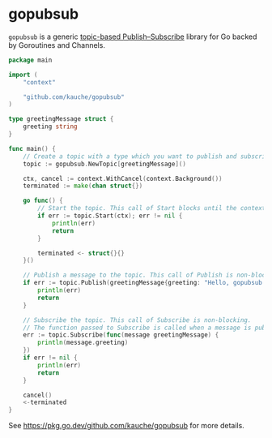 # gopubsub

`gopubsub` is a generic [topic-based Publish–Subscribe](https://en.wikipedia.org/wiki/Publish%E2%80%93subscribe_pattern) library for Go backed by Goroutines and Channels.

```go
package main

import (
	"context"

	"github.com/kauche/gopubsub"
)

type greetingMessage struct {
	greeting string
}

func main() {
	// Create a topic with a type which you want to publish and subscribe.
	topic := gopubsub.NewTopic[greetingMessage]()

	ctx, cancel := context.WithCancel(context.Background())
	terminated := make(chan struct{})

	go func() {
		// Start the topic. This call of Start blocks until the context is canceled.
		if err := topic.Start(ctx); err != nil {
			println(err)
			return
		}

		terminated <- struct{}{}
	}()

	// Publish a message to the topic. This call of Publish is non-blocking.
	if err := topic.Publish(greetingMessage{greeting: "Hello, gopubsub!"}); err != nil {
		println(err)
		return
	}

	// Subscribe the topic. This call of Subscribe is non-blocking.
	// The function passed to Subscribe is called when a message is published to the topic.
	err := topic.Subscribe(func(message greetingMessage) {
		println(message.greeting)
	})
	if err != nil {
		println(err)
		return
	}

	cancel()
	<-terminated
}
```

See https://pkg.go.dev/github.com/kauche/gopubsub for more details.
